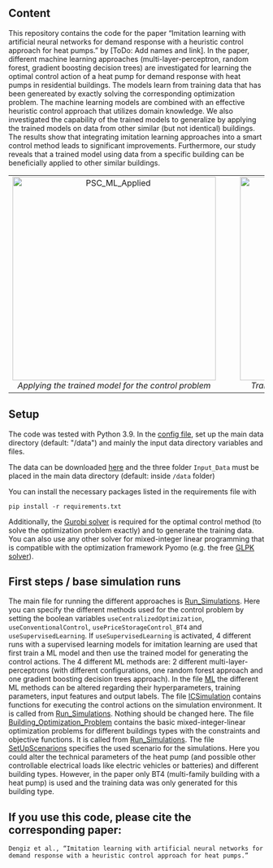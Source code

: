 ## Content
This repository contains the code for the paper “Imitation learning with artificial neural networks for demand response with a heuristic control approach for heat pumps.” by [ToDo: Add names and link]. In the paper, different machine learning approaches (multi-layer-perceptron, random forest, gradient boosting decision trees) are investigated for learning the optimal control action of a heat pump for demand response with heat pumps in residential buildings. The models learn from training data that has been genereated by exactly solving the corresponding optimization problem. The machine learning models are combined with an effective heuristic control approach that utilizes domain knowledge. We also investigated the capability of the trained models to generalize by applying the trained models on data from other similar (but not identical) buildings. The results show that integrating imitation learning approaches into a smart control method leads to significant improvements. Furthermore, our study reveals that a trained model using data from a specific building can be beneficially applied to other similar buildings.

<table style="border-collapse: collapse; width: 100%; table-layout: fixed;">
  <tr>
    <td style="text-align: center; vertical-align: top; padding-right: 40px; border: none;">
      <img src="https://github.com/thomasdengiz/Imitation_Learning_Weeks/assets/26788796/0b39b0c5-2c9d-4880-9f45-720ee8593e61" alt="PSC_ML_Applied" width="400"/>
      <div><em>Applying the trained model for the control problem</em></div>
    </td>
    <td style="text-align: center; vertical-align: top; border: none;">
      <img src="https://github.com/thomasdengiz/Imitation_Learning_Weeks/assets/26788796/e0ac77c5-5125-44c1-a560-be45a794f349" alt="Training_with_other_buildings" width="400"/>
      <div><em>Training process with data from other buildings</em></div>
    </td>
  </tr>
</table>








## Setup
The code was tested with Python 3.9. In the [config file](config.py), set up the main data directory (default: "/data") and mainly the input data directory variables and files.

The data can be downloaded [here](https://radar.kit.edu/radar/en/dataset/JieKFMOeZgzCYGmh#) and the three folder `Input_Data` must be placed in the main data directory (default: inside `/data` folder)

You can install the necessary packages listed in the requirements file with

```pip install -r requirements.txt```

Additionally, the [Gurobi solver](https://www.gurobi.com/) is required for the optimal control method (to solve the optimization problem exactly) and to generate the training data. You can also use any other solver for mixed-integer linear programming that is compatible with the optimization framework Pyomo (e.g. the free [GLPK solver](https://www.gnu.org/software/glpk/)). 

## First steps / base simulation runs
The main file for running the different approaches is [Run_Simulations](Run_Simulations.py). Here you can specify the different methods used for the control problem by setting the boolean variables `useCentralizedOptimization`, `useConventionalControl`, `usePriceStorageControl_BT4` and `useSupervisedLearning`. If `useSupervisedLearning` is activated, 4 different runs with a supervised learning models for imitation learning are used that first train a ML model and then use the trained model for generating the control actions. The 4 different ML methods are: 2 different multi-layer-perceptrons (with different configurations, one random forest approach and one gradient boosting decision trees approach). In the file [ML](ML.py) the different ML methods can be altered regarding their hyperparameters, training parameters, input features and output labels. The file [ICSimulation](ICSimulation.py) contains functions for executing the control actions on the simulation environment. It is called from [Run_Simulations](Run_Simulations.py). Nothing should be changed here. The file [Building_Optimization_Problem](Building_Optimization_Problem.py) contains the basic mixed-integer-linear optimization problems for different buildings types with the constraints and objective functions. It is called from [Run_Simulations](Run_Simulations.py). The file [SetUpScenarions](SetUpScenarions.py) specifies the used scenario for the simulations. Here you could alter the technical parameters of the heat pump (and possible other controllable electrical loads like electric vehicles or batteries) and different building types. However, in the paper only BT4 (multi-family building with a heat pump) is used and the training data was only generated for this building type. 

## If you use this code, please cite the corresponding paper:
```Dengiz et al., “Imitation learning with artificial neural networks for demand response with a heuristic control approach for heat pumps.” ```

